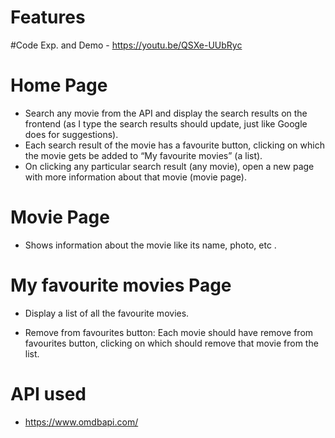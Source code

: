 # Features
#Code Exp. and Demo - https://youtu.be/QSXe-UUbRyc
# Home Page
- Search any movie from the API and display the search results on the frontend (as I type the search results should update, just like Google does for suggestions).
- Each search result of the movie has a favourite button, clicking on which the movie gets be added to “My favourite movies” (a list).
- On clicking any particular search result (any movie), open a new page with more information about that movie (movie page).

# Movie Page
- Shows information about the movie like its name, photo, etc .

# My favourite movies Page
- Display a list of all the favourite movies.

- Remove from favourites button: Each movie should have remove from favourites button, clicking on which should remove that movie from the list.

# API used 
- https://www.omdbapi.com/
